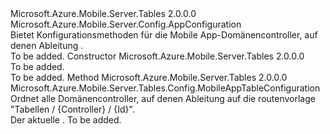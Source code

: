 <Type Name="MobileAppTableConfiguration" FullName="Microsoft.Azure.Mobile.Server.Tables.Config.MobileAppTableConfiguration">
  <TypeSignature Language="C#" Value="public class MobileAppTableConfiguration : Microsoft.Azure.Mobile.Server.Config.AppConfiguration" />
  <TypeSignature Language="ILAsm" Value=".class public auto ansi beforefieldinit MobileAppTableConfiguration extends Microsoft.Azure.Mobile.Server.Config.AppConfiguration" />
  <TypeSignature Language="DocId" Value="T:Microsoft.Azure.Mobile.Server.Tables.Config.MobileAppTableConfiguration" />
  <TypeSignature Language="VB.NET" Value="Public Class MobileAppTableConfiguration&#xA;Inherits AppConfiguration" />
  <TypeSignature Language="F#" Value="type MobileAppTableConfiguration = class&#xA;    inherit AppConfiguration" />
  <AssemblyInfo>
    <AssemblyName>Microsoft.Azure.Mobile.Server.Tables</AssemblyName>
    <AssemblyVersion>2.0.0.0</AssemblyVersion>
  </AssemblyInfo>
  <Base>
    <BaseTypeName>Microsoft.Azure.Mobile.Server.Config.AppConfiguration</BaseTypeName>
  </Base>
  <Interfaces />
  <Docs>
    <summary>
            Bietet Konfigurationsmethoden für die Mobile App-Domänencontroller, auf denen Ableitung <see cref="T:Microsoft.Azure.Mobile.Server.Tables.TableController" />.
            </summary>
    <remarks>To be added.</remarks>
  </Docs>
  <Members>
    <Member MemberName=".ctor">
      <MemberSignature Language="C#" Value="public MobileAppTableConfiguration ();" />
      <MemberSignature Language="ILAsm" Value=".method public hidebysig specialname rtspecialname instance void .ctor() cil managed" />
      <MemberSignature Language="DocId" Value="M:Microsoft.Azure.Mobile.Server.Tables.Config.MobileAppTableConfiguration.#ctor" />
      <MemberSignature Language="VB.NET" Value="Public Sub New ()" />
      <MemberType>Constructor</MemberType>
      <AssemblyInfo>
        <AssemblyName>Microsoft.Azure.Mobile.Server.Tables</AssemblyName>
        <AssemblyVersion>2.0.0.0</AssemblyVersion>
      </AssemblyInfo>
      <Parameters />
      <Docs>
        <summary>To be added.</summary>
        <remarks>To be added.</remarks>
      </Docs>
    </Member>
    <Member MemberName="MapTableControllers">
      <MemberSignature Language="C#" Value="public Microsoft.Azure.Mobile.Server.Tables.Config.MobileAppTableConfiguration MapTableControllers ();" />
      <MemberSignature Language="ILAsm" Value=".method public hidebysig instance class Microsoft.Azure.Mobile.Server.Tables.Config.MobileAppTableConfiguration MapTableControllers() cil managed" />
      <MemberSignature Language="DocId" Value="M:Microsoft.Azure.Mobile.Server.Tables.Config.MobileAppTableConfiguration.MapTableControllers" />
      <MemberSignature Language="VB.NET" Value="Public Function MapTableControllers () As MobileAppTableConfiguration" />
      <MemberSignature Language="F#" Value="member this.MapTableControllers : unit -&gt; Microsoft.Azure.Mobile.Server.Tables.Config.MobileAppTableConfiguration" Usage="mobileAppTableConfiguration.MapTableControllers " />
      <MemberType>Method</MemberType>
      <AssemblyInfo>
        <AssemblyName>Microsoft.Azure.Mobile.Server.Tables</AssemblyName>
        <AssemblyVersion>2.0.0.0</AssemblyVersion>
      </AssemblyInfo>
      <ReturnValue>
        <ReturnType>Microsoft.Azure.Mobile.Server.Tables.Config.MobileAppTableConfiguration</ReturnType>
      </ReturnValue>
      <Parameters />
      <Docs>
        <summary>
            Ordnet alle Domänencontroller, auf denen Ableitung <see cref="T:Microsoft.Azure.Mobile.Server.Tables.TableController" /> auf die routenvorlage "Tabellen / {Controller} / {Id}".
            </summary>
        <returns>Der aktuelle <see cref="T:Microsoft.Azure.Mobile.Server.Tables.Config.MobileAppTableConfiguration" />.</returns>
        <remarks>To be added.</remarks>
      </Docs>
    </Member>
  </Members>
</Type>
